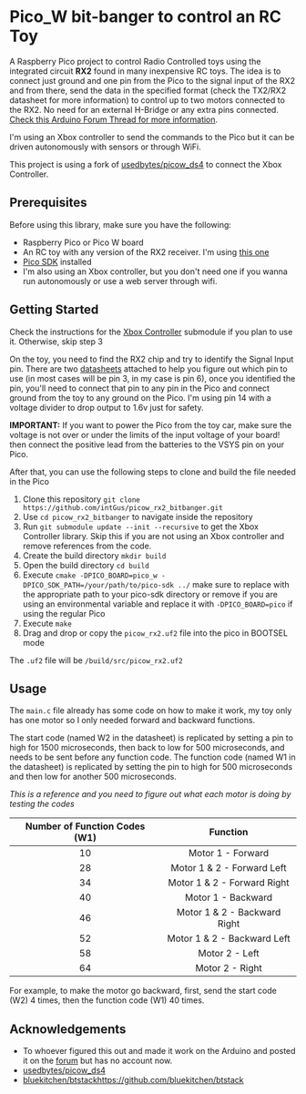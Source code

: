 # Pico_W bit-banger to control an RC Toy

A  Raspberry Pico project to control Radio Controlled toys using the integrated circuit **RX2** found in many inexpensive RC toys. The idea is to connect just ground and one pin from the Pico to the signal input of the RX2 and from there, send the data in the specified format (check the TX2/RX2 datasheet for more information) to control up to two motors connected to the RX2. No need for an external H-Bridge or any extra pins connected. [Check this Arduino Forum Thread for more information](https://forum.arduino.cc/t/control-cheap-rc-toy-car-rx2-chip-with-arduino-using-only-one-pin-solved/167268/8).

I'm using an Xbox controller to send the commands to the Pico but it can be driven autonomously with sensors or through WiFi.

This project is using a fork of [usedbytes/picow_ds4](https://github.com/usedbytes/picow_ds4) to connect the Xbox Controller. 

## Prerequisites

Before using this library, make sure you have the following:

- Raspberry Pico or Pico W board
- An RC toy with any version of the RX2 receiver. I'm using [this one](https://a.co/d/gfmupyS)
- [Pico SDK](https://www.raspberrypi.com/documentation/pico-sdk/) installed
- I'm also using an Xbox controller, but you don't need one if you wanna run autonomously or use a web server through wifi.

## Getting Started

Check the instructions for the [Xbox Controller](https://github.com/intGus/picow_xbox_controller) submodule if you plan to use it. Otherwise, skip step 3

On the toy, you need to find the RX2 chip and try to identify the Signal Input pin. There are two [datasheets](https://github.com/intGus/picow_rx2_bitbanger/tree/main/datasheets) attached to help you figure out which pin to use (in most cases will be pin 3, in my case is pin 6),
once you identified the pin, you'll need to connect that pin to any pin in the Pico and connect ground from the toy to any ground on the Pico. I'm using pin 14 with a voltage divider to drop output to 1.6v just for safety.

**IMPORTANT:** If you want to power the Pico from the toy car, make sure the voltage is not over or under the limits of the input voltage of your board! then connect the positive lead from the batteries to the VSYS pin on your Pico.

After that, you can use the following steps  to clone and build the file needed in the Pico

1. Clone this repository `git clone https://github.com/intGus/picow_rx2_bitbanger.git`
2. Use `cd picow_rx2_bitbanger` to navigate inside the repository
3. Run `git submodule update --init --recursive` to get the Xbox Controller library. Skip this if you are not using an Xbox controller and remove references from the code.
4. Create the build directory `mkdir build`
5. Open the build directory `cd build`
6. Execute `cmake -DPICO_BOARD=pico_w -DPICO_SDK_PATH=/your/path/to/pico-sdk ../` make sure to replace with the appropriate path to your pico-sdk directory or remove 
   if you are using an environmental variable and replace it with `-DPICO_BOARD=pico` if using the regular Pico
7. Execute `make`
8. Drag and drop or copy the `picow_rx2.uf2` file into the pico in BOOTSEL mode

The `.uf2` file will be `/build/src/picow_rx2.uf2`

## Usage

The `main.c` file already has some code on how to make it work, my toy only has one motor so I only needed forward and backward functions.

The start code (named W2 in the datasheet) is replicated by setting a pin to high for 1500 microseconds, then back to low for 500 microseconds, and needs to be sent before any function code.
The function code (named W1 in the datasheet) is replicated by setting the pin to high for 500 microseconds and then low for another 500 microseconds.

*This is a reference and you need to figure out what each motor is doing by testing the codes*

| Number of Function Codes (W1) |           Function           |
|:-----------------------------:|:----------------------------:|
|               10              | Motor 1 - Forward            |
|               28              | Motor 1 & 2 - Forward Left   |
|               34              | Motor 1 & 2 - Forward Right  |
|               40              | Motor 1 - Backward           |
|               46              | Motor 1 & 2 - Backward Right |
|               52              | Motor 1 & 2 - Backward Left  |
|               58              | Motor 2 - Left               |
|               64              | Motor 2 - Right              |

For example, to make the motor go backward, first, send the start code (W2) 4 times, then the function code (W1) 40 times.

## Acknowledgements
* To whoever figured this out and made it work on the Arduino and posted it on the [forum](https://forum.arduino.cc/t/control-cheap-rc-toy-car-rx2-chip-with-arduino-using-only-one-pin-solved/167268/8) 
  but has no account now.
* [usedbytes/picow_ds4](https://github.com/usedbytes/picow_ds4)
* [bluekitchen/btstack](https://github.com/bluekitchen/btstack)https://github.com/bluekitchen/btstack